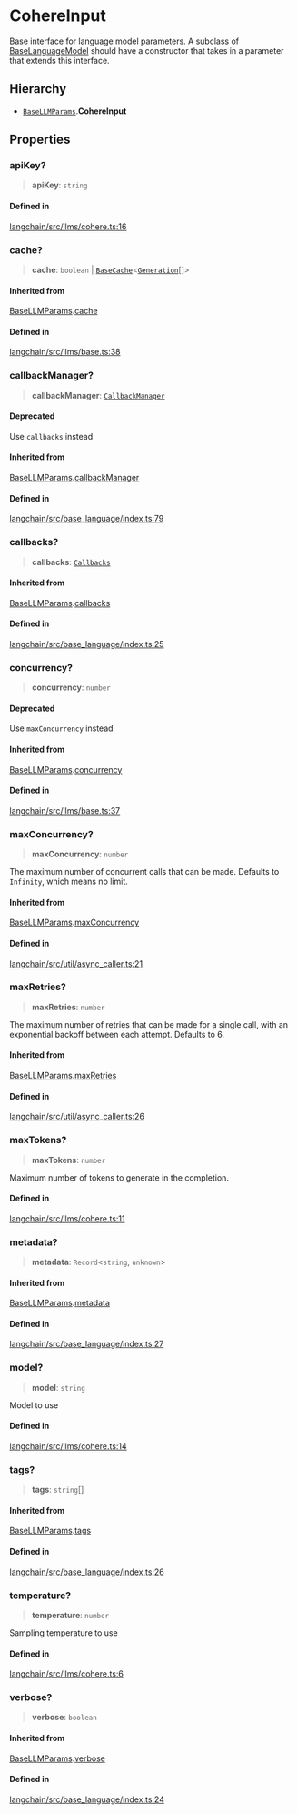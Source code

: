 CohereInput
===========

Base interface for language model parameters. A subclass of [BaseLanguageModel](/docs/api/base_language/classes/BaseLanguageModel) should have a constructor that takes in a parameter that extends this interface.

Hierarchy[](#hierarchy "Direct link to Hierarchy")
---------------------------------------------------

*   [`BaseLLMParams`](/docs/api/llms_base/interfaces/BaseLLMParams).**CohereInput**

Properties[](#properties "Direct link to Properties")
------------------------------------------------------

### apiKey?[](#apikey "Direct link to apiKey?")

> **apiKey**: `string`

#### Defined in[](#defined-in "Direct link to Defined in")

[langchain/src/llms/cohere.ts:16](https://github.com/hwchase17/langchainjs/blob/1c1274d/langchain/src/llms/cohere.ts#L16)

### cache?[](#cache "Direct link to cache?")

> **cache**: `boolean` | [`BaseCache`](/docs/api/schema/classes/BaseCache)<[`Generation`](/docs/api/schema/interfaces/Generation)\[\]\>

#### Inherited from[](#inherited-from "Direct link to Inherited from")

[BaseLLMParams](/docs/api/llms_base/interfaces/BaseLLMParams).[cache](/docs/api/llms_base/interfaces/BaseLLMParams#cache)

#### Defined in[](#defined-in-1 "Direct link to Defined in")

[langchain/src/llms/base.ts:38](https://github.com/hwchase17/langchainjs/blob/1c1274d/langchain/src/llms/base.ts#L38)

### callbackManager?[](#callbackmanager "Direct link to callbackManager?")

> **callbackManager**: [`CallbackManager`](/docs/api/callbacks/classes/CallbackManager)

#### Deprecated[](#deprecated "Direct link to Deprecated")

Use `callbacks` instead

#### Inherited from[](#inherited-from-1 "Direct link to Inherited from")

[BaseLLMParams](/docs/api/llms_base/interfaces/BaseLLMParams).[callbackManager](/docs/api/llms_base/interfaces/BaseLLMParams#callbackmanager)

#### Defined in[](#defined-in-2 "Direct link to Defined in")

[langchain/src/base\_language/index.ts:79](https://github.com/hwchase17/langchainjs/blob/1c1274d/langchain/src/base_language/index.ts#L79)

### callbacks?[](#callbacks "Direct link to callbacks?")

> **callbacks**: [`Callbacks`](/docs/api/callbacks/types/Callbacks)

#### Inherited from[](#inherited-from-2 "Direct link to Inherited from")

[BaseLLMParams](/docs/api/llms_base/interfaces/BaseLLMParams).[callbacks](/docs/api/llms_base/interfaces/BaseLLMParams#callbacks)

#### Defined in[](#defined-in-3 "Direct link to Defined in")

[langchain/src/base\_language/index.ts:25](https://github.com/hwchase17/langchainjs/blob/1c1274d/langchain/src/base_language/index.ts#L25)

### concurrency?[](#concurrency "Direct link to concurrency?")

> **concurrency**: `number`

#### Deprecated[](#deprecated-1 "Direct link to Deprecated")

Use `maxConcurrency` instead

#### Inherited from[](#inherited-from-3 "Direct link to Inherited from")

[BaseLLMParams](/docs/api/llms_base/interfaces/BaseLLMParams).[concurrency](/docs/api/llms_base/interfaces/BaseLLMParams#concurrency)

#### Defined in[](#defined-in-4 "Direct link to Defined in")

[langchain/src/llms/base.ts:37](https://github.com/hwchase17/langchainjs/blob/1c1274d/langchain/src/llms/base.ts#L37)

### maxConcurrency?[](#maxconcurrency "Direct link to maxConcurrency?")

> **maxConcurrency**: `number`

The maximum number of concurrent calls that can be made. Defaults to `Infinity`, which means no limit.

#### Inherited from[](#inherited-from-4 "Direct link to Inherited from")

[BaseLLMParams](/docs/api/llms_base/interfaces/BaseLLMParams).[maxConcurrency](/docs/api/llms_base/interfaces/BaseLLMParams#maxconcurrency)

#### Defined in[](#defined-in-5 "Direct link to Defined in")

[langchain/src/util/async\_caller.ts:21](https://github.com/hwchase17/langchainjs/blob/1c1274d/langchain/src/util/async_caller.ts#L21)

### maxRetries?[](#maxretries "Direct link to maxRetries?")

> **maxRetries**: `number`

The maximum number of retries that can be made for a single call, with an exponential backoff between each attempt. Defaults to 6.

#### Inherited from[](#inherited-from-5 "Direct link to Inherited from")

[BaseLLMParams](/docs/api/llms_base/interfaces/BaseLLMParams).[maxRetries](/docs/api/llms_base/interfaces/BaseLLMParams#maxretries)

#### Defined in[](#defined-in-6 "Direct link to Defined in")

[langchain/src/util/async\_caller.ts:26](https://github.com/hwchase17/langchainjs/blob/1c1274d/langchain/src/util/async_caller.ts#L26)

### maxTokens?[](#maxtokens "Direct link to maxTokens?")

> **maxTokens**: `number`

Maximum number of tokens to generate in the completion.

#### Defined in[](#defined-in-7 "Direct link to Defined in")

[langchain/src/llms/cohere.ts:11](https://github.com/hwchase17/langchainjs/blob/1c1274d/langchain/src/llms/cohere.ts#L11)

### metadata?[](#metadata "Direct link to metadata?")

> **metadata**: `Record`<`string`, `unknown`\>

#### Inherited from[](#inherited-from-6 "Direct link to Inherited from")

[BaseLLMParams](/docs/api/llms_base/interfaces/BaseLLMParams).[metadata](/docs/api/llms_base/interfaces/BaseLLMParams#metadata)

#### Defined in[](#defined-in-8 "Direct link to Defined in")

[langchain/src/base\_language/index.ts:27](https://github.com/hwchase17/langchainjs/blob/1c1274d/langchain/src/base_language/index.ts#L27)

### model?[](#model "Direct link to model?")

> **model**: `string`

Model to use

#### Defined in[](#defined-in-9 "Direct link to Defined in")

[langchain/src/llms/cohere.ts:14](https://github.com/hwchase17/langchainjs/blob/1c1274d/langchain/src/llms/cohere.ts#L14)

### tags?[](#tags "Direct link to tags?")

> **tags**: `string`\[\]

#### Inherited from[](#inherited-from-7 "Direct link to Inherited from")

[BaseLLMParams](/docs/api/llms_base/interfaces/BaseLLMParams).[tags](/docs/api/llms_base/interfaces/BaseLLMParams#tags)

#### Defined in[](#defined-in-10 "Direct link to Defined in")

[langchain/src/base\_language/index.ts:26](https://github.com/hwchase17/langchainjs/blob/1c1274d/langchain/src/base_language/index.ts#L26)

### temperature?[](#temperature "Direct link to temperature?")

> **temperature**: `number`

Sampling temperature to use

#### Defined in[](#defined-in-11 "Direct link to Defined in")

[langchain/src/llms/cohere.ts:6](https://github.com/hwchase17/langchainjs/blob/1c1274d/langchain/src/llms/cohere.ts#L6)

### verbose?[](#verbose "Direct link to verbose?")

> **verbose**: `boolean`

#### Inherited from[](#inherited-from-8 "Direct link to Inherited from")

[BaseLLMParams](/docs/api/llms_base/interfaces/BaseLLMParams).[verbose](/docs/api/llms_base/interfaces/BaseLLMParams#verbose)

#### Defined in[](#defined-in-12 "Direct link to Defined in")

[langchain/src/base\_language/index.ts:24](https://github.com/hwchase17/langchainjs/blob/1c1274d/langchain/src/base_language/index.ts#L24)
